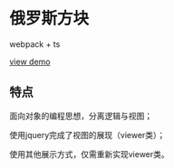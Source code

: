 # 俄罗斯方块

webpack + ts

[view demo](https://jikyouguo.github.io/Tetris/)

## 特点

面向对象的编程思想，分离逻辑与视图；

使用jquery完成了视图的展现（viewer类）；

使用其他展示方式，仅需重新实现viewer类。
